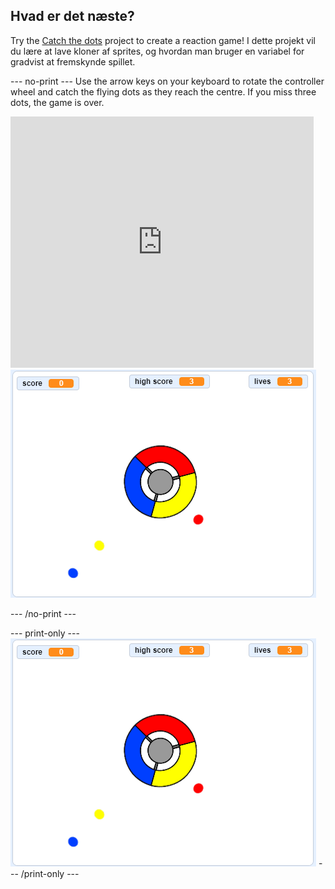 ## Hvad er det næste?

Try the [Catch the dots](https://projects.raspberrypi.org/en/projects/catch-the-dots?utm_source=pathway&utm_medium=whatnext&utm_campaign=projects) project to create a reaction game! I dette projekt vil du lære at lave kloner af sprites, og hvordan man bruger en variabel for gradvist at fremskynde spillet.

\--- no-print \--- Use the arrow keys on your keyboard to rotate the controller wheel and catch the flying dots as they reach the centre. If you miss three dots, the game is over.

<div class="scratch-preview">
  <iframe allowtransparency="true" width="485" height="402" src="https://scratch.mit.edu/projects/embed/252923761/?autostart=false" frameborder="0" scrolling="no"></iframe>
  <img src="images/dots-final.png">
</div>

\--- /no-print \---

\--- print-only \--- ![Dots screenshot](images/dots-final.png) \--- /print-only \---